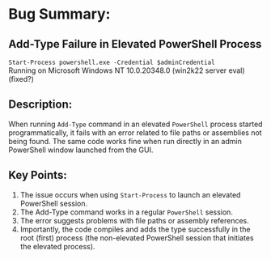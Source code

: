 # Bug Summary: 
## Add-Type Failure in Elevated PowerShell Process
`Start-Process powershell.exe -Credential $adminCredential` </br>
Running on Microsoft Windows NT 10.0.20348.0 (win2k22 server eval) (fixed?)

## Description:
When running `Add-Type` command in an elevated `PowerShell` process started programmatically, it fails with an error related to file paths or assemblies not being found. The same code works fine when run directly in an admin PowerShell window launched from the GUI.

## Key Points:
1. The issue occurs when using `Start-Process` to launch an elevated PowerShell session.
2. The Add-Type command works in a regular `PowerShell` session.
3. The error suggests problems with file paths or assembly references.
4. Importantly, the code compiles and adds the type successfully in the root (first) process (the non-elevated PowerShell session that initiates the elevated process).
